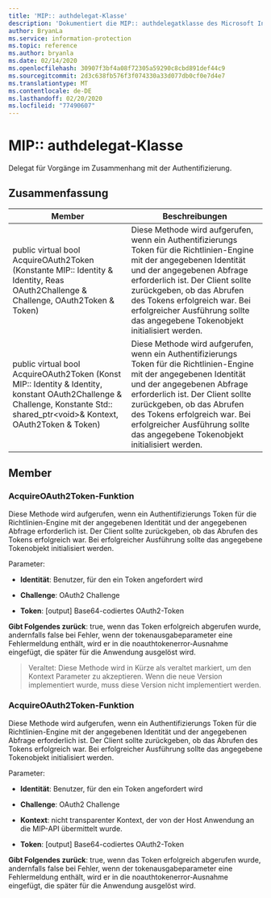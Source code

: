 ```yaml
---
title: 'MIP:: authdelegat-Klasse'
description: 'Dokumentiert die MIP:: authdelegatklasse des Microsoft Information Protection (MIP) SDK.'
author: BryanLa
ms.service: information-protection
ms.topic: reference
ms.author: bryanla
ms.date: 02/14/2020
ms.openlocfilehash: 30907f3bf4a08f72305a59290c8cbd891def44c9
ms.sourcegitcommit: 2d3c638fb576f3f074330a33d077db0cf0e7d4e7
ms.translationtype: MT
ms.contentlocale: de-DE
ms.lasthandoff: 02/20/2020
ms.locfileid: "77490607"
---
```

# <a name="class-mipauthdelegate"></a>MIP:: authdelegat-Klasse 
Delegat für Vorgänge im Zusammenhang mit der Authentifizierung.
  
## <a name="summary"></a>Zusammenfassung
 Member                        | Beschreibungen                                
--------------------------------|---------------------------------------------
public virtual bool AcquireOAuth2Token (Konstante MIP:: Identity & Identity, Reas OAuth2Challenge & Challenge, OAuth2Token & Token)  |  Diese Methode wird aufgerufen, wenn ein Authentifizierungs Token für die Richtlinien-Engine mit der angegebenen Identität und der angegebenen Abfrage erforderlich ist. Der Client sollte zurückgeben, ob das Abrufen des Tokens erfolgreich war. Bei erfolgreicher Ausführung sollte das angegebene Tokenobjekt initialisiert werden.
public virtual bool AcquireOAuth2Token (Konst MIP:: Identity & Identity, konstant OAuth2Challenge & Challenge, Konstante Std:: shared_ptr\<void\>& Kontext, OAuth2Token & Token)  |  Diese Methode wird aufgerufen, wenn ein Authentifizierungs Token für die Richtlinien-Engine mit der angegebenen Identität und der angegebenen Abfrage erforderlich ist. Der Client sollte zurückgeben, ob das Abrufen des Tokens erfolgreich war. Bei erfolgreicher Ausführung sollte das angegebene Tokenobjekt initialisiert werden.
  
## <a name="members"></a>Member
  
### <a name="acquireoauth2token-function"></a>AcquireOAuth2Token-Funktion
Diese Methode wird aufgerufen, wenn ein Authentifizierungs Token für die Richtlinien-Engine mit der angegebenen Identität und der angegebenen Abfrage erforderlich ist. Der Client sollte zurückgeben, ob das Abrufen des Tokens erfolgreich war. Bei erfolgreicher Ausführung sollte das angegebene Tokenobjekt initialisiert werden.

Parameter:  
* **Identität**: Benutzer, für den ein Token angefordert wird 


* **Challenge**: OAuth2 Challenge 


* **Token**: [output] Base64-codiertes OAuth2-Token



  
**Gibt Folgendes zurück**: true, wenn das Token erfolgreich abgerufen wurde, andernfalls false bei Fehler, wenn der tokenausgabeparameter eine Fehlermeldung enthält, wird er in die noauthtokenerror-Ausnahme eingefügt, die später für die Anwendung ausgelöst wird.
> Veraltet: Diese Methode wird in Kürze als veraltet markiert, um den Kontext Parameter zu akzeptieren. Wenn die neue Version implementiert wurde, muss diese Version nicht implementiert werden.
  
### <a name="acquireoauth2token-function"></a>AcquireOAuth2Token-Funktion
Diese Methode wird aufgerufen, wenn ein Authentifizierungs Token für die Richtlinien-Engine mit der angegebenen Identität und der angegebenen Abfrage erforderlich ist. Der Client sollte zurückgeben, ob das Abrufen des Tokens erfolgreich war. Bei erfolgreicher Ausführung sollte das angegebene Tokenobjekt initialisiert werden.

Parameter:  
* **Identität**: Benutzer, für den ein Token angefordert wird 


* **Challenge**: OAuth2 Challenge 


* **Kontext**: nicht transparenter Kontext, der von der Host Anwendung an die MIP-API übermittelt wurde. 


* **Token**: [output] Base64-codiertes OAuth2-Token



  
**Gibt Folgendes zurück**: true, wenn das Token erfolgreich abgerufen wurde, andernfalls false bei Fehler, wenn der tokenausgabeparameter eine Fehlermeldung enthält, wird er in die noauthtokenerror-Ausnahme eingefügt, die später für die Anwendung ausgelöst wird.